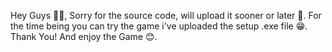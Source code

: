 Hey Guys 🙋‍♂️,
Sorry for the source code, will upload it sooner or later 🤞.
For the time being you can try the game i've uploaded the setup .exe file 😁.
Thank You! And enjoy the Game 😊.
